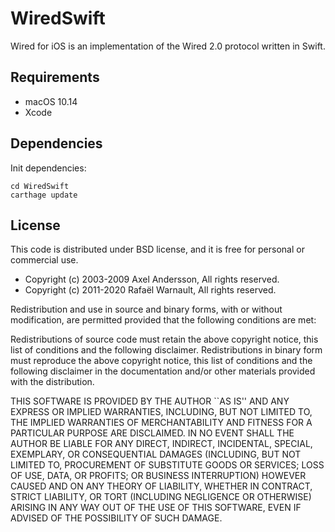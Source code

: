 # WiredSwift

Wired for iOS is an implementation of the Wired 2.0 protocol written in Swift.

## Requirements

* macOS 10.14
* Xcode 

## Dependencies

Init dependencies:

    cd WiredSwift
    carthage update

## License

This code is distributed under BSD license, and it is free for personal or commercial use.
        
- Copyright (c) 2003-2009 Axel Andersson, All rights reserved.
- Copyright (c) 2011-2020 Rafaël Warnault, All rights reserved.
        
Redistribution and use in source and binary forms, with or without modification, are permitted provided that the following conditions are met:
        
Redistributions of source code must retain the above copyright notice, this list of conditions and the following disclaimer. Redistributions in binary form must reproduce the above copyright notice, this list of conditions and the following disclaimer in the documentation and/or other materials provided with the distribution.
        
THIS SOFTWARE IS PROVIDED BY THE AUTHOR ``AS IS'' AND ANY EXPRESS OR IMPLIED WARRANTIES, INCLUDING, BUT NOT LIMITED TO, THE IMPLIED WARRANTIES OF MERCHANTABILITY AND FITNESS FOR A PARTICULAR PURPOSE ARE DISCLAIMED. IN NO EVENT SHALL THE AUTHOR BE LIABLE FOR ANY DIRECT, INDIRECT, INCIDENTAL, SPECIAL, EXEMPLARY, OR CONSEQUENTIAL DAMAGES (INCLUDING, BUT NOT LIMITED TO, PROCUREMENT OF SUBSTITUTE GOODS OR SERVICES; LOSS OF USE, DATA, OR PROFITS; OR BUSINESS INTERRUPTION) HOWEVER CAUSED AND ON ANY THEORY OF LIABILITY, WHETHER IN CONTRACT, STRICT LIABILITY, OR TORT (INCLUDING NEGLIGENCE OR OTHERWISE) ARISING IN ANY WAY OUT OF THE USE OF THIS SOFTWARE, EVEN IF ADVISED OF THE POSSIBILITY OF SUCH DAMAGE.
